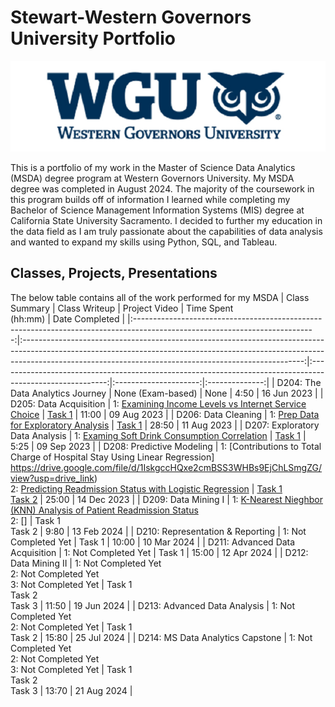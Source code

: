 # Stewart-Western Governors University Portfolio

![WGU Header](./wguheader.png)

This is a portfolio of my work in the Master of Science Data Analytics (MSDA) degree program at Western Governors University. My MSDA degree was completed in August 2024. The majority of the coursework in this program builds off of information I learned while completing my Bachelor of Science Management Information Systems (MIS) degree at California State University Sacramento. I decided to further my education in the data field as I am truly passionate about the capabilities of data analysis and wanted to expand my skills using Python, SQL, and Tableau. 
## Classes, Projects, Presentations

The below table contains all of the work performed for my MSDA 
|                                                        Class Summary                                                        |                                                                                                          Class Writeup                                                                                                         |                                                                                            Project Video                                                                                           | Time Spent<br>(hh:mm) | Date Completed |
|:---------------------------------------------------------------------------------------------------------------------------:|:----------------------------------------------------------------------------------------------------------------------------------------------------------------------------------------------------------------------------------:|:---------------------------------------------------------------------------------------------------------:|:---------------------:|:--------------:|
| D204: The Data Analytics Journey                                                                      |                                                                                                          None (Exam-based)                                                                                                         |                                                                                                None                                                                                                |          4:50         |   16 Jun 2023   |
| D205: Data Acquisition                                                                              |                                                                             1: [Examining Income Levels vs Internet Service Choice](https://drive.google.com/file/d/1Auat9OQAuTdcMmK18CoMBy7MQp0r5wxE/view?usp=drive_link)                                                                            |                                                   [Task 1](https://drive.google.com/file/d/1iiQDz7erV37V4Jay-rTUWmsCyB6Mcbd9/view?usp=drive_link)                                                  |         11:00         |   09 Aug 2023  |
| D206: Data Cleaning                                                                                    |                                                                                      1: [Prep Data for Exploratory Analysis](https://drive.google.com/file/d/1fHfe5eE2xiHOeicOoSVEr8iHoX64U0fs/view?usp=drive_link)                                                                                      |                                                   [Task 1](https://drive.google.com/file/d/1SlSdTzXs_ZhyWiWA_aaf-2lufYyxEfh7/view?usp=drive_link)                                                  |         28:50         | 11 Aug 2023  |
| D207: Exploratory Data Analysis                                                                       |                                                                            1: [Examing Soft Drink Consumption Correlation](https://drive.google.com/file/d/1G9GaNhjwLIcuDx2IHzl9u6zImGTocaQz/view?usp=drive_link)                                                                           |                                                   [Task 1](https://drive.google.com/file/d/1nD7JVQD5rCZAH0ZzHf-hOL7BJ4gcdjH9/view?usp=drive_link)                                                  |         5:25         |   09 Sep 2023   |
| D208: Predictive Modeling                                                                             |                                         1: [Contributions to Total Charge of Hospital Stay Using Linear Regression] https://drive.google.com/file/d/1IskgccHQxe2cmBSS3WHBs9EjChLSmgZG/view?usp=drive_link)<br>2: [Predicting Readmission Status with Logistic Regression](https://drive.google.com/file/d/1DpGErWIi1hWuvxk_NWNiotXF2-m_R727/view?usp=drive_link)                                        | [Task 1](https://drive.google.com/file/d/1pN0_rSOrJw_RBCBha0v9UPke7jNJm_kk/view?usp=drive_link)<br>[Task 2](https://drive.google.com/file/d/13tOiwvVrde2VEXt51DYHtispN5DmYyNy/view?usp=drive_link) |         25:00         |   14 Dec 2023  |
| D209: Data Mining I                                                                                    |                                         1: [K-Nearest Nieghbor (KNN) Analysis of Patient Readmission Status](https://drive.google.com/file/d/1JTYZJ6do_bibUbJdAMEkCFLRKxjSupmZ/view?usp=drive_link) <br>2: []                                       | Task 1<br>Task 2 |         9:80         |   13 Feb 2024  |
| D210: Representation & Reporting                                                                                     |                                         1: Not Completed Yet                                       | Task 1 |         10:00         |   10 Mar 2024  |
| D211: Advanced Data Acquisition                                                                                        |                                         1: Not Completed Yet                                       | Task 1 |         15:00         |   12 Apr 2024  |
| D212: Data Mining II                                                                                   | 1: Not Completed Yet<br>2: Not Completed Yet<br>3: Not Completed Yet | Task 1<br>Task 2<br>Task 3 |         11:50         |   19 Jun 2024  |
| D213: Advanced Data Analysis                                                                                     |                                         1: Not Completed Yet<br>2: Not Completed Yet                                       | Task 1<br>Task 2 |         15:80         |   25 Jul 2024  |
| D214: MS Data Analytics Capstone                                                                                   | 1: Not Completed Yet<br>2: Not Completed Yet<br>3: Not Completed Yet | Task 1<br>Task 2<br>Task 3 |         13:70         |   21 Aug 2024  |
